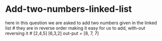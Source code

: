 # Add-two-numbers-linked-list
here in this question we are asked to add two numbers given in the linked list # they are in reverse order making it easy for us to add, with-out reversing it # [2,4,5] [6,3,2]      out-put = [8, 7, 7]
